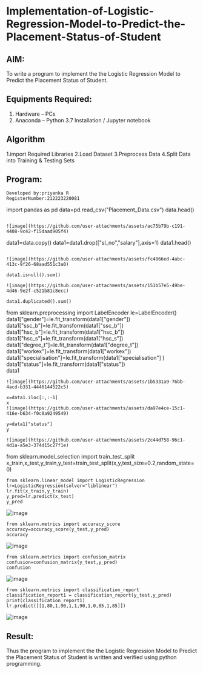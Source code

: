 # Implementation-of-Logistic-Regression-Model-to-Predict-the-Placement-Status-of-Student

## AIM:
To write a program to implement the the Logistic Regression Model to Predict the Placement Status of Student.

## Equipments Required:
1. Hardware – PCs
2. Anaconda – Python 3.7 Installation / Jupyter notebook

## Algorithm
1.import Required Libraries
2.Load Dataset
3.Preprocess Data 
4.Split Data into Training & Testing Sets 

## Program:
```
Developed by:priyanka R
RegisterNumber:212223220081
```
import pandas as pd
data=pd.read_csv("Placement_Data.csv")
data.head()
```

![image](https://github.com/user-attachments/assets/ac75b79b-c191-4408-9c42-f15daad905f4)
```
data1=data.copy()
data1=data1.drop(["sl_no","salary"],axis=1)
data1.head()
```

![image](https://github.com/user-attachments/assets/fc4866ed-4abc-413c-9f26-68aad551c3a0)

data1.isnull().sum()

![image](https://github.com/user-attachments/assets/151b57e5-49be-4d46-9e2f-c521b81c8ecc)

data1.duplicated().sum()
```
from sklearn.preprocessing import LabelEncoder
le=LabelEncoder()
data1["gender"]=le.fit_transform(data1["gender"])
data1["ssc_b"]=le.fit_transform(data1["ssc_b"])
data1["hsc_b"]=le.fit_transform(data1["hsc_b"])
data1["hsc_s"]=le.fit_transform(data1["hsc_s"])
data1["degree_t"]=le.fit_transform(data1["degree_t"])
data1["workex"]=le.fit_transform(data1["workex"])
data1["specialisation"]=le.fit_transform(data1["specialisation"] )     
data1["status"]=le.fit_transform(data1["status"])       
data1
```
![image](https://github.com/user-attachments/assets/1b5331a9-76bb-4acd-b331-4446144522c5)

x=data1.iloc[:,:-1]
x
![image](https://github.com/user-attachments/assets/da97e4ce-15c1-416e-b634-f0c0a9249549)

y=data1["status"]
y

![image](https://github.com/user-attachments/assets/2c44d758-96c1-4d1a-a5e3-374d15c27f1e)
```
from sklearn.model_selection import train_test_split
x_train,x_test,y_train,y_test=train_test_split(x,y,test_size=0.2,random_state=0)
```
from sklearn.linear_model import LogisticRegression
lr=LogisticRegression(solver="liblinear")
lr.fit(x_train,y_train)
y_pred=lr.predict(x_test)
y_pred
```

![image](https://github.com/user-attachments/assets/81c18586-79c4-420b-8ac9-432f2443fd34)

```
from sklearn.metrics import accuracy_score
accuracy=accuracy_score(y_test,y_pred)
accuracy
```

![image](https://github.com/user-attachments/assets/f5e8e062-1638-4138-8346-01ce097099ee)
```
from sklearn.metrics import confusion_matrix
confusion=confusion_matrix(y_test,y_pred)
confusion
```
![image](https://github.com/user-attachments/assets/b5842f5d-6a4b-4785-a631-e44a36c68247)

```
from sklearn.metrics import classification_report
classification_report1 = classification_report(y_test,y_pred)
print(classification_report1)
lr.predict([[1,80,1,90,1,1,90,1,0,85,1,85]])
```
![image](https://github.com/user-attachments/assets/46383d70-b336-436d-a207-1c942092adbf)





## Result:
Thus the program to implement the the Logistic Regression Model to Predict the Placement Status of Student is written and verified using python programming.
